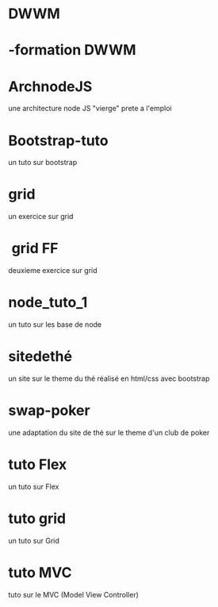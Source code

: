 # DWWM
# -formation DWWM

# ArchnodeJS
une architecture node JS "vierge" prete a l'emploi 

# Bootstrap-tuto
un tuto sur bootstrap 

# grid
un exercice sur grid 
#  grid FF 
deuxieme exercice sur grid 

# node_tuto_1
un tuto sur les base de node

# sitedethé
un site sur le theme du thé réalisé en html/css avec bootstrap 

# swap-poker 
une adaptation du site de thé sur le theme d'un club de poker

# tuto Flex
un tuto sur Flex

# tuto grid 
 un tuto sur Grid
 
# tuto MVC 
tuto sur le MVC (Model View Controller)
